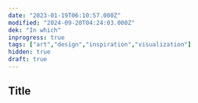 ```yaml
---
date: "2023-01-19T06:10:57.000Z"
modified: "2024-09-20T04:24:03.000Z"
dek: "In which"
inprogress: true
tags: ["art","design","inspiration","visualization"]
hidden: true
draft: true
---
```

## Title

